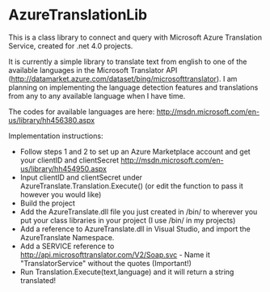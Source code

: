 AzureTranslationLib
===================

This is a class library to connect and query with Microsoft Azure Translation Service, created for .net 4.0 projects.

It is currently a simple library to translate text from english to one of the available languages in the Microsoft Translator API (http://datamarket.azure.com/dataset/bing/microsofttranslator). I am planning on implementing the language detection features and translations from any to any available language when I have time.

The codes for available languages are here: http://msdn.microsoft.com/en-us/library/hh456380.aspx

Implementation instructions:
* Follow steps 1 and 2 to set up an Azure Marketplace account and get your clientID and clientSecret http://msdn.microsoft.com/en-us/library/hh454950.aspx
* Input clientID and clientSecret under AzureTranslate.Translation.Execute() (or edit the function to pass it however you would like)
* Build the project
* Add the AzureTranslate.dll file you just created in /bin/ to wherever you put your class libraries in your project (I use /bin/ in my projects)
* Add a reference to AzureTranslate.dll in Visual Studio, and import the AzureTranslate Namespace.
* Add a SERVICE reference to http://api.microsofttranslator.com/V2/Soap.svc - Name it "TranslatorService" without the quotes (Important!)
* Run Translation.Execute(text,language) and it will return a string translated!